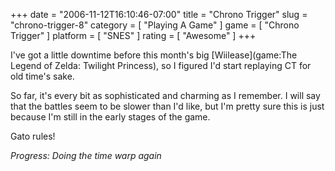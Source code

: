 +++
date = "2006-11-12T16:10:46-07:00"
title = "Chrono Trigger"
slug = "chrono-trigger-8"
category = [ "Playing A Game" ]
game = [ "Chrono Trigger" ]
platform = [ "SNES" ]
rating = [ "Awesome" ]
+++

I've got a little downtime before this month's big [Wiilease](game:The Legend of Zelda: Twilight Princess), so I figured I'd start replaying CT for old time's sake.

So far, it's every bit as sophisticated and charming as I remember.  I will say that the battles seem to be slower than I'd like, but I'm pretty sure this is just because I'm still in the early stages of the game.

Gato rules!

<i>Progress: Doing the time warp again</i>